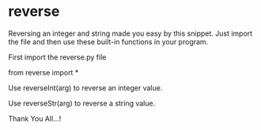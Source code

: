 # reverse
Reversing an integer and string made you easy by this snippet. Just import the file and then use these built-in functions in your program.

First import the reverse.py file

from reverse import *

Use reverseInt(arg) to reverse an integer value.

Use reverseStr(arg) to reverse a string value.

Thank You All...!
